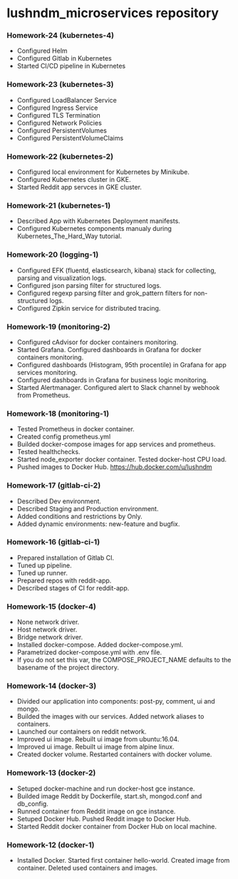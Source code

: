 # lushndm_microservices repository

### Homework-24 (kubernetes-4)
 - Configured Helm
 - Configured Gitlab in Kubernetes
 - Started CI/CD pipeline in Kubernetes

### Homework-23 (kubernetes-3)
 - Configured LoadBalancer Service
 - Configured Ingress Service
 - Configured TLS Termination
 - Configured Network Policies
 - Configured PersistentVolumes
 - Configured PersistentVolumeClaims

### Homework-22 (kubernetes-2)
 - Configured local environment for Kubernetes by Minikube.
 - Configured Kubernetes cluster in GKE.
 - Started Reddit app servces in GKE cluster.

### Homework-21 (kubernetes-1)
 - Described App with Kubernetes Deployment manifests.
 - Configured Kubernetes components manualy during Kubernetes_The_Hard_Way tutorial.

### Homework-20 (logging-1)
 - Configured EFK (fluentd, elasticsearch, kibana) stack for collecting, parsing and visualization logs.
 - Configured json parsing filter for structured logs.
 - Configured regexp parsing filter and grok_pattern filters for non-structured logs.
 - Configured Zipkin service for distributed tracing.

### Homework-19 (monitoring-2)
 - Configured cAdvisor for docker containers monitoring.
 - Started Grafana. Configured dashboards in Grafana for docker containers monitoring.
 - Configured dashboards (Histogram, 95th procentile) in Grafana for app services monitoring.
 - Configured dashboards in Grafana for business logic monitoring.
 - Started Alertmanager. Configured alert to Slack channel by webhook from Prometheus.

### Homework-18 (monitoring-1)
 - Tested Prometheus in docker container.
 - Created config prometheus.yml
 - Builded docker-compose images for app services and prometheus.
 - Tested healthchecks.
 - Started node_exporter docker container. Tested docker-host CPU load.
 - Pushed images to Docker Hub. https://hub.docker.com/u/lushndm

### Homework-17 (gitlab-ci-2)
 - Described Dev environment.
 - Described Staging and Production environment.
 - Added conditions and restrictions by Only.
 - Added dynamic environments: new-feature and bugfix.

### Homework-16 (gitlab-ci-1)
 - Prepared installation of Gitlab CI.
 - Tuned up pipeline.
 - Tuned up runner.
 - Prepared repos with reddit-app.
 - Described stages of CI for reddit-app.

### Homework-15 (docker-4)
 - None network driver.
 - Host network driver.
 - Bridge network driver.
 - Installed docker-compose. Added docker-compose.yml.
 - Parametrized docker-compose.yml with .env file.
 - If you do not set this var, the COMPOSE_PROJECT_NAME defaults to the basename of the project directory.

### Homework-14 (docker-3)
 - Divided our application into components: post-py, comment, ui and mongo.
 - Builded the images with our services. Added network aliases to containers.
 - Launched our containers on reddit network.
 - Improved ui image. Rebuilt ui image from ubuntu:16.04.
 - Improved ui image. Rebuilt ui image from alpine linux.
 - Created docker volume. Restarted containers with docker volume.

### Homework-13 (docker-2)
 - Setuped docker-machine and run docker-host gce instance.
 - Builded image Reddit by Dockerfile, start.sh, mongod.conf and db_config.
 - Runned container from Reddit image on gce instance.
 - Setuped Docker Hub. Pushed Reddit image to Docker Hub.
 - Started Reddit docker container from Docker Hub on local machine.

### Homework-12 (docker-1)
 - Installed Docker. Started first container hello-world. Created image from container. Deleted used containers and images.
